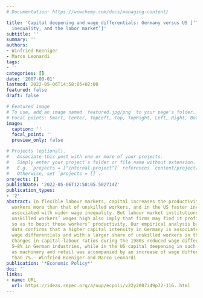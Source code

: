 ```yaml
---
# Documentation: https://wowchemy.com/docs/managing-content/

title: 'Capital deepening and wage differentials: Germany versus US [‘Technical change,
  inequality, and the labor market’]'
subtitle: ''
summary: ''
authors:
- Winfried Koeniger
- Marco Leonardi
tags:
- ''
categories: []
date: '2007-00-01'
lastmod: 2022-05-06T14:58:05+02:00
featured: false
draft: false

# Featured image
# To use, add an image named `featured.jpg/png` to your page's folder.
# Focal points: Smart, Center, TopLeft, Top, TopRight, Left, Right, BottomLeft, Bottom, BottomRight.
image:
  caption: ''
  focal_point: ''
  preview_only: false

# Projects (optional).
#   Associate this post with one or more of your projects.
#   Simply enter your project's folder or file name without extension.
#   E.g. `projects = ["internal-project"]` references `content/project/deep-learning/index.md`.
#   Otherwise, set `projects = []`.
projects: []
publishDate: '2022-05-06T12:58:05.502714Z'
publication_types:
- '2'
abstract: In flexible labour markets, capital increases the productivity of skilled
  workers more than that of unskilled workers, and in the US faster investment is
  associated with wider wage inequality. But labour market institutions that keep
  unskilled workers’ wages high also imply that firms may find it profitable to invest
  so as to boost those workers’ productivity. Our empirical analysis based on industry-level
  data confirms that a higher capital intensity in Germany is associated with smaller
  wage differentials and with a larger share of unskilled workers in the labour costs.
  Changes in capital–labour ratios during the 1980s reduced wage differentials by
  5–8% in German industries, while in the US capital deepening in such industries
  as machinery and retail was accompanied by an increase of wage differentials larger
  than 7%.— Winfried Koeniger and Marco Leonardi
publication: '*Economic Policy*'
doi: ''
links:
- name: URL
  url: https://ideas.repec.org/a/oup/ecpoli/v22y2007i49p72-116..html
---
```

